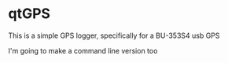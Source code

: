 # qtGPS
This is a simple GPS logger, specifically for a BU-353S4 usb GPS

I'm going to make a command line version too

